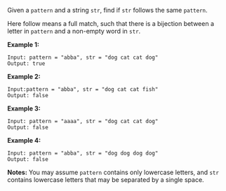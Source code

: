 Given a `pattern` and a string `str`, find if `str` follows the same `pattern`.

Here follow means a full match, such that there is a bijection between a letter in `pattern` and a non-empty word in `str`.

**Example 1:**
```
Input: pattern = "abba", str = "dog cat cat dog"
Output: true
```
**Example 2:**
```
Input:pattern = "abba", str = "dog cat cat fish"
Output: false
```
**Example 3:**
```
Input: pattern = "aaaa", str = "dog cat cat dog"
Output: false
```
**Example 4:**
```
Input: pattern = "abba", str = "dog dog dog dog"
Output: false
```
**Notes:**
You may assume `pattern` contains only lowercase letters, and `str` contains lowercase letters that may be separated by a single space.
